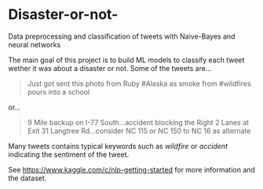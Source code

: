 # Disaster-or-not-
Data preprocessing and classification of tweets with Naive-Bayes and neural networks

The main goal of this project is to build ML models to classify each tweet wether it was about a disaster or not.
Some of the tweets are...

> Just got sent this photo from Ruby #Alaska as smoke from #wildfires pours into a school

or...

> 9 Mile backup on I-77 South...accident blocking the Right 2 Lanes at Exit 31 Langtree Rd...consider NC 115 or NC 150 to NC 16 as  alternate

Many tweets contains typical keywords such as *wildfire* or *accident* indicating the sentiment of the tweet.

See https://www.kaggle.com/c/nlp-getting-started for more information and the dataset.

